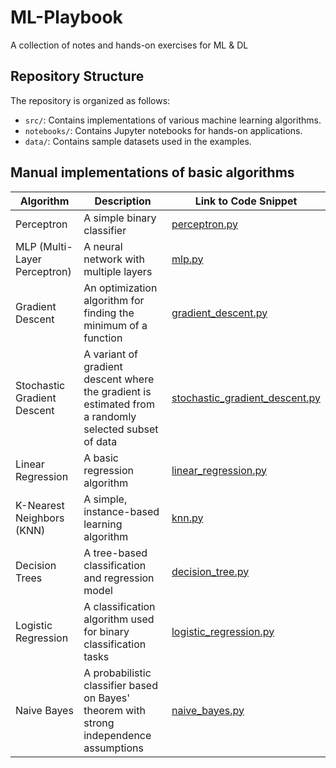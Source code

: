 # ML-Playbook
A collection of notes and hands-on exercises for ML &amp; DL

## Repository Structure
The repository is organized as follows:

- `src/`: Contains implementations of various machine learning algorithms.
- `notebooks/`: Contains Jupyter notebooks for hands-on applications.
- `data/`: Contains sample datasets used in the examples.

## Manual implementations of basic algorithms
| Algorithm | Description | Link to Code Snippet|
|-----------|-------------|--------------|
| Perceptron | A simple binary classifier | [perceptron.py](src/perceptron.py) |
| MLP (Multi-Layer Perceptron) | A neural network with multiple layers | [mlp.py](src/mlp.py) |
| Gradient Descent | An optimization algorithm for finding the minimum of a function | [gradient_descent.py](src/gradient_descent.py) |
| Stochastic Gradient Descent | A variant of gradient descent where the gradient is estimated from a randomly selected subset of data | [stochastic_gradient_descent.py](src/stochastic_gradient_descent.py) |
| Linear Regression | A basic regression algorithm | [linear_regression.py](src/linear_regression.py) |
| K-Nearest Neighbors (KNN) | A simple, instance-based learning algorithm | [knn.py](src/knn.py) |
| Decision Trees | A tree-based classification and regression model | [decision_tree.py](src/decision_tree.py) |
| Logistic Regression | A classification algorithm used for binary classification tasks | [logistic_regression.py](src/logistic_regression.py) |
| Naive Bayes | A probabilistic classifier based on Bayes' theorem with strong independence assumptions | [naive_bayes.py](src/naive_bayes.py) |